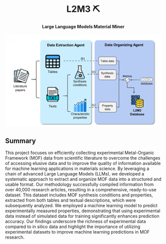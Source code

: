 <div align="center">
<h1> L2M3 ⛏ </h1> 
<h4>Large Language Models Material Miner
</h4>
</div>

![](./figures/Figures_scheme.jpg)

## Summary
This project focuses on efficiently collecting experimental Metal-Organic Framework (MOF) data from scientific literature to overcome the challenges of accessing elusive data and to improve the quality of information available for machine learning applications in materials science. By leveraging a chain of advanced Large Language Models (LLMs), we developed a systematic approach to extract and organize MOF data into a structured and usable format. Our methodology successfully compiled information from over 40,000 research articles, resulting in a comprehensive, ready-to-use dataset. This dataset includes MOF synthesis conditions and properties, extracted from both tables and textual descriptions, which were subsequently analyzed. We employed a machine learning model to predict experimentally measured properties, demonstrating that using experimental data instead of simulated data for training significantly enhances prediction accuracy. Our findings underscore the richness of experimental data compared to in silico data and highlight the importance of utilizing experimental datasets to improve machine learning predictions in MOF research.




